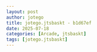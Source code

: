 ```yaml
---
layout: post
author: jotego
title: jotego.jtsbaskt - b1d67ef
date: 2025-07-18
categories: [Arcade, jtsbaskt]
tags: [jotego.jtsbaskt]
---
```


